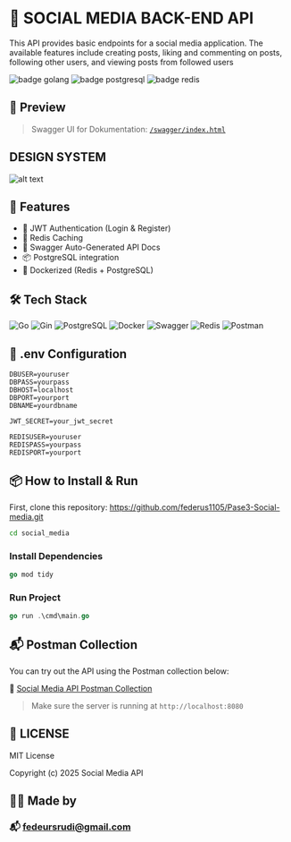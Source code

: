 # 🚀 SOCIAL MEDIA BACK-END API

This API provides basic endpoints for a social media application. The available features include creating posts, liking and commenting on posts, following other users, and viewing posts from followed users

![badge golang](https://img.shields.io/badge/Go-00ADD8?style=for-the-badge&logo=go&logoColor=white)
![badge postgresql](https://img.shields.io/badge/PostgreSQL-316192?style=for-the-badge&logo=postgresql&logoColor=white)
![badge redis](https://img.shields.io/badge/redis-%23DD0031.svg?&style=for-the-badge&logo=redis&logoColor=white)

## 📸 Preview
> Swagger UI for Dokumentation: [`/swagger/index.html`](http://localhost:8080/swagger/index.html)

## DESIGN SYSTEM
![alt text](sistemDesign.png)

## 🚀 Features
- 🔐 JWT Authentication (Login & Register)
- 🧠 Redis Caching 
- 📘 Swagger Auto-Generated API Docs
- 📦 PostgreSQL integration
- 🐳 Dockerized (Redis + PostgreSQL)

## 🛠️ Tech Stack
![Go](https://img.shields.io/badge/-Go-00ADD8?logo=go&logoColor=white&style=for-the-badge)
![Gin](https://img.shields.io/badge/-Gin-00ADD8?logo=go&logoColor=white&style=for-the-badge)
![PostgreSQL](https://img.shields.io/badge/-PostgreSQL-4169E1?logo=postgresql&logoColor=white&style=for-the-badge)
![Docker](https://img.shields.io/badge/-Docker-2496ED?logo=docker&logoColor=white&style=for-the-badge)
![Swagger](https://img.shields.io/badge/Swagger-UI-85EA2D?logo=swagger&logoColor=black&style=for-the-badge)
![Redis](https://img.shields.io/badge/Redis-Database-DC382D?logo=redis&logoColor=white&style=for-the-badge)
![Postman](https://img.shields.io/badge/Postman-FF6C37?logo=postman&logoColor=white&style=for-the-badge)


##  🔐 .env Configuration
```
DBUSER=youruser
DBPASS=yourpass
DBHOST=localhost
DBPORT=yourport
DBNAME=yourdbname

JWT_SECRET=your_jwt_secret

REDISUSER=youruser
REDISPASS=yourpass
REDISPORT=yourport

```

## 📦 How to Install & Run
First, clone this repository: 
https://github.com/federus1105/Pase3-Social-media.git
```bash
cd social_media
```
### Install Dependencies
```go
go mod tidy
```
### Run Project
```go
go run .\cmd\main.go 
```

## 📬 Postman Collection

You can try out the API using the Postman collection below:

🔗 [Social Media API Postman Collection](https://federusrudi-9486783.postman.co/workspace/federus-rudi's-Workspace~9cd45016-f25d-441e-8c5a-10f1070df09d/collection/48098195-212b3afa-0860-4558-be0f-4ef879380668?action=share&source=copy-link&creator=48098195)

> Make sure the server is running at `http://localhost:8080`


## 📄 LICENSE

MIT License

Copyright (c) 2025 Social Media API

## 👨‍💻 Made by
### 📬 fedeursrudi@gmail.com

